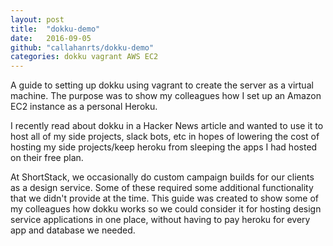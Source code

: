 ```yaml
---
layout: post
title:  "dokku-demo"
date:   2016-09-05
github: "callahanrts/dokku-demo"
categories: dokku vagrant AWS EC2
---
```


A guide to setting up dokku using vagrant to create the server as a virtual machine. The
purpose was to show my colleagues how I set up an Amazon EC2 instance as a personal Heroku.

I recently read about dokku in a Hacker News article and wanted to use it to host all of my
side projects, slack bots, etc in hopes of lowering the cost of hosting my side projects/keep
heroku from sleeping the apps I had hosted on their free plan.

At ShortStack, we occasionally do custom campaign builds for our clients as a design service. Some
of these required some additional functionality that we didn't provide at the time.  This guide
was created to show some of my colleagues how dokku works so we could consider it for hosting
design service applications in one place, without having to pay heroku for every app and database
we needed.
